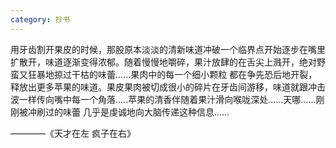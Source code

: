 ```yaml
---
category: 抄书
---
```


用牙齿割开果皮的时候，那股原本淡淡的清新味道冲破一个临界点开始逐步在嘴里扩散开，味道逐渐变得浓郁。随着慢慢地嚼碎，果汁放肆的在舌尖上溅开，绝对野蛮又狂暴地掠过干枯的味蕾......果肉中的每一个细小颗粒
都在争先恐后地开裂，释放出更多苹果的味道。果皮果肉被切成很小的碎片在牙齿间游移，味道就跟冲击波一样传向嘴中每一个角落.....苹果的清香伴随着果汁滑向喉咙深处......天哪......刚刚被冲刷过的味蕾
几乎是虔诚地向大脑传递这种信息......

————《天才在左 疯子在右》
